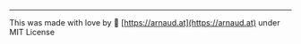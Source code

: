 
-----------------------------------------------------------------------------------

This was made with love by 💼 [https://arnaud.at](https://arnaud.at) under MIT License
